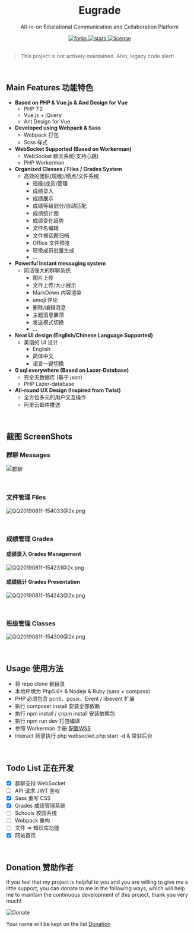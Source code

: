 <div align="center">
  <h1>Eugrade</h1>
  <p>All-in-on Educational Communication and Collaboration Platform</p>
  <a href="https://github.com/HelipengTony/pokers">
    <img src="https://img.shields.io/github/forks/HelipengTony/pokers.svg" alt="forks">
  </a>

  <a href="https://github.com/HelipengTony/pokers">
    <img src="https://img.shields.io/github/stars/HelipengTony/pokers.svg" alt="stars">
  </a>

  <a href="https://github.com/HelipengTony/pokers">
    <img src="https://img.shields.io/github/license/HelipengTony/pokers.svg" alt="license">
  </a>
</div>

<br/>

> This project is not actively maintained. Also, legacy code alert!

<br/>

## Main Features 功能特色
+ **Based on PHP & Vue.js & And Design for Vue**
  - PHP 7.2
  - Vue.js + jQuery
  - Ant Design for Vue
+ **Developed using Webpack & Sass**
  - Webpack 打包
  - Scss 样式
+ **WebSocket Supported (Based on Workerman)**
  - WebSocket 聊天系统(支持心跳)
  - PHP Workerman
+ **Organized Classes / Files / Grades System**
  - 高效的团队(班级)/绩点/文件系统
    - 班级(成员)管理
    - 成绩录入
    - 成绩展示
    - 成绩等级划分/自动匹配
    - 成绩统计图
    - 成绩变化趋势
    - 文件名编辑
    - 文件按话题归档
    - Office 文件预览
    - 班级成员批量生成
    - ...
+ **Powerful Instant messaging system**
  - 简洁强大的群聊系统
    - 图片上传
    - 文件上传/大小展示
    - MarkDown 内容渲染
    - emoji 评论
    - 删除/编辑消息
    - 主题消息置顶
    - 发送模式切换
    - ...
+ **Neat UI design (English/Chinese Language Supported)**
  - 美丽的 UI 设计
    - English
    - 简体中文
    - 语言一键切换
+ **0 sql everywhere (Based on Lazer-Database)**
  - 完全无数据库 (基于 json)
  - PHP Lazer-database
+ **All-round UX Design (Inspired from Twist)**
  - 全方位多元的用户交互操作
  - 阿里云邮件推送

<br/>

## 截图 ScreenShots

### 群聊 Messages
![群聊](https://i.loli.net/2019/08/11/9mlG8aY1pk26vVc.png)

<br/>

### 文件管理 Files
![QQ20190811-154033@2x.png](https://i.loli.net/2019/08/11/7TrzcqCoj6JBMLZ.png)

<br/>

### 成绩管理 Grades
#### 成绩录入 Grades Management
![QQ20190811-154231@2x.png](https://i.loli.net/2019/08/11/slKgJBHyPR3awpY.png)

#### 成绩统计 Grades Presentation
![QQ20190811-154243@2x.png](https://i.loli.net/2019/08/11/geo13G6n4S5Oxud.png)

<br/>

### 班级管理 Classes
![QQ20190811-154309@2x.png](https://i.loli.net/2019/08/11/hVxluvskWZtI7wc.png)

<br/>

## Usage 使用方法
+ 将 repo clone 到目录
+ 本地环境为 Php5.6+ & Nodejs & Ruby (sass + compass)
+ PHP 必须包含 pcntl、posix、Event / libevent 扩展
+ 执行 composer install 安装全部依赖
+ 执行 npm install / cnpm install 安装依赖包
+ 执行 npm run dev 打包编译
+ 参照 Workerman 手册 [配置WSS](http://doc.workerman.net/faq/secure-websocket-server.html)
+ interact 目录执行 php websocket.php start -d & 常驻后台

<br/>

## Todo List 正在开发
+ [x] 群聊支持 WebSocket
+ [ ] API 请求 JWT 鉴权
+ [x] Sass 重写 CSS
+ [x] Grades 成绩管理系统
+ [ ] Schools 校园系统
+ [ ] Webpack 重构
+ [ ] 文件 => 知识库功能
+ [x] 网站首页

<br/>

## Donation 赞助作者
If you feel that my project is helpful to you and you are willing to give me a little support, you can donate to me in the following ways, which will help me to maintain the continuous development of this project, thank you very much!
<br/>

![Donate](https://i.loli.net/2019/02/18/5c6a80afd1e26.png)

Your name will be kept on the list [Donation](https://www.ouorz.com/donation.html)

<br/>

